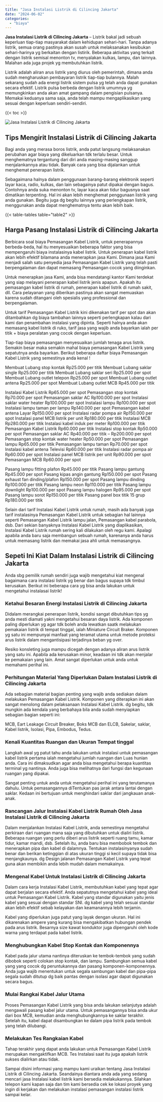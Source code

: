 ```yaml
---
title: "Jasa Instalasi Listrik di Cilincing Jakarta"
date: "2024-06-02"
categories: 
  - "biaya"
---
```


**Jasa Instalasi Listrik di Cilincing Jakarta** – Listrik bakal jadi sebuah keperluan tiap-tiap masyarakat dalam kehidupan sehari-hari. Tanpa adanya listrik, semua orang pastinya akan susah untuk melaksanakan kesibukan sehari-harinya yg berkaitan dengan listirik. Beberapa aktivitas yang terkait dengan listrik semisal menonton tv, menyalakan kulkas, lampu, dan lainnya. Malahan ada juga projek yg membutuhkan listrik.

Listrik adalah aliran arus listrik yang diurus oleh pemerintah, dimana anda sudah mengharuskan pembayaran listrik tiap-tiap bulannya. Malah sekarang sudah ada energi listrik sistem pulsa yg telah anda dapat gunakan secara efektif. Listrik pulsa berbeda dengan listrik umumnya yg memungkinkan anda akan amat gampang dalam pengisian pulsanya. Memakai keduanya sama saja, anda telah mampu mengaplikasikan yang sesuai dengan keperluan sendiri-sendiri.

{{< toc >}}

![Jasa Instalasi Listrik di Cilincing Jakarta](/images/instalasi-listrik-murah19.png)

## Tips Mengirit Instalasi Listrik di Cilincing Jakarta

Bagi anda yang merasa boros listrik, anda patut langsung melaksanakan perubahan agar biaya yang dikeluarkan tdk terlalu besar. Untuk menghematnya tergantung dari diri anda masing-masing sanggup menjalankannya atau tidak. Banyak cara yang bisa dijalankan untuk menghemat penerapan listrik.

Sebagaimana halnya dalam penggunaan barang-barang elektronik seperti layar kaca, radio, kulkas, dan lain sebagainya patut dipakai dengan bagus. Contohnya anda suka menonton tv, layar kaca akan tidur bagusnya saat dimatikan terpenting. Hal ini akan lebih menghemat penggunaan listrik yang anda gunakan. Begitu juga dg begitu lainnya yang perlengkapan listrik, menggunakan anda dapat menghematnya tentu akan lebih baik.

{{< table-tables table="table2" >}}

## Harga Pasang Instalasi Listrik di Cilincing Jakarta

Berbicara soal biaya Pemasangan Kabel Listrik, untuk penerapannya berbeda-beda, hal itu menyesuaikan beberapa faktor yang bisa mempengaruhi biaya instalasinya kabel listrik. Untuk penerapan kabel listrik akan lebih efektif bilamana anda menerapkan jasa Kami. Dimana jasa Kami menjadi salah satu penyedia jasa Pemasangan Kabel Listrik yang telah pasti berpengalaman dan dapat memasang Pemasangan cocok yang diinginkan.

Untuk menerapkan jasa Kami, anda bisa mendatangi kantor Kami terdekat yang siap melayani penerapan kabel listrik jenis apapun. Apakah itu pemasangan kabel listrik di rumah, penerapan kabel listrik di rumah sakit, dll. Cara pelayanan yang diberikan pastinya akan sangat memuaskan karena sudah ditangani oleh spesialis yang professional dan berpengalaman.

Untuk tarif Pemasangan Kabel Listrik kini dikenakan tarif per spot dan akan ditambahkan dg biaya tambahan lainnya seperti perlengkapan kalau dari kami dan penambahan instalasi yang dipinta. Seperti halnya anda akan memasang kabel listrik di ruko, tarif jasa yang wajib anda bayarkan ialah per titik + biaya peralatan yang cocok dengan keperluan.

Tiap-tiap biaya pemasangan menyesuaikan jumlah tenaga arus listrik. Semakin besar maka semakin mahal biaya pemasangan Kabel Listrik yang sepatutnya anda bayarkan. Berikut beberapa daftar biaya Pemasangan Kabel Listrik yang semestinya anda kenal !

Membuat Lubang stop kontak Rp25.000 per titik Membuat Lubang saklar single Rp25.000 per titik Membuat Lubang saklar seri Rp25.000 per spot Membuat Lubang outlet telepon Rp25.000 per spot Membuat Lubang outlet antena Rp25.000 per spot Membuat Lubang outlet MCB Rp45.000 per titik

Instalasi Kabel Listrik Rp65.000 per spot Pemasangan stop kontak Rp70.000 per spot Pemasangan saklar AC Rp100.000 per spot Instalasi saklar water heater Rp100.000 per spot Instalasi lampu Rp100.000 per spot Instalasi lampu taman per lampu Rp140.000 per spot Pemasangan kabel antena Layar Rp150.000 per spot Instalasi radar pompa air Rp150.000 per spot Instalasi panel MCB listrik per unit Rp180.000 per titik Instalasi MCB Rp280.000 per titik Instalasi kabel induk per meter Rp100.000 per titik Pemasangan Kabel Listrik Rp60.000 per titik Instalasi stop kontak Rp50.000 per spot Pemasangan saklar AC Rp40.000 per titik – Rp200.000 per spot Pemasangan stop kontak water heater Rp50.000 per spot Pemasangan lampu Rp65.000 per titik Pemasangan lampu taman Rp70.000 per spot Instalasi kabel antena Televisi Rp60.000 per titik Instalasi radar pompa air Rp60.000 per spot Instalasi panel MCB listrik per unit Rp90.000 per spot Pemasangan MCB Rp60.000 per spot

Pasang lampu fitting plafon Rp45.000 per titik Pasang lampu gantung Rp45.000 per spot Pasang kipas angin gantung Rp150.000 per spot Pasang exhaust fan dinding/plafon Rp150.000 per spot Pasang lampu dinding Rp100.000 per titik Pasang lampu neon Rp110.000 per titik Pasang lampu downlight Rp100.000 per spot Pasang lampu halogen Rp95.000 per spot Pasang lampu sorot Rp150.000 per titik Pasang panel box titik 15 grup Rp180.000 per titik

Selain dari tarif Instalasi Kabel Listrik untuk rumah, masih ada banyak juga tarif instalasinya Pemasangan Kabel Listrik untuk sebagian hal lainnya seperti Pemasangan Kabel Listrik lampu jalan, Pemasangan kabel parabola, dsb. Dari sekian banyaknya Instalasi Kabel Listrik yang diaplikasikan, Instalasi Kabel Listrik rumah sering kali dilakukan oleh regu kami. Apalagi apabila anda baru saja membangun sebuah rumah, karenanya anda harus untuk memasang listrik dan memakai jasa ahli untuk memasangnya.

## Sepeti Ini Kiat Dalam Instalasi Listrik di Cilincing Jakarta


Anda sbg pemilik rumah sendiri juga wajib mengetahui kiat mengenal bagaimana cara instalasi listrik yg benar dan bagus supaya tdk timbul kerusakan. Berikut ini beberapa cara yg bisa anda lakukan untuk mengetahui instalasai listrik!

### Ketahui Besaran Energi Instalasi Listrik di Cilincing Jakarta

Didalam merangkai penerapan listrik, kondisi sangat dibutuhkan tips yg anda mesti diamati yakni mengetahui besaran daya listrik. Ada komponen paling diperlukan yg agar tdk boleh anda lewatkan saatk melakukan pemakaian listrik di tempat tinggal, ialah Miniature Circuit Braker. Komponen yg satu ini mempunyai manfaat yang teramat utama untuk metode proteksi arus listrik dalam mengantisipasi terjadinya beban yg over.

Resiko konsleting juga mampu dicegah dengan adanya aliran arus listrik yang satu ini. Apabila ada kerusakan minor, keadaan ini tdk akan menjalar ke pemakaian yang lain. Amat sangat diperlukan untuk anda untuk memahami perihal ini.

### Perhitungan Material Yang Diperlukan Dalam Instalasi Listrik di Cilincing Jakarta

Ada sebagian material bagian penting yang wajib anda sediakan dalam melakukan Pemasangan Kabel Listrik. Komponen yang diterapkan ini akan sangat menolong dalam pelaksanaan Instalasi Kabel Listrik. dg begitu, tdk mungkin ada kendala yang berbahaya bila anda sudah menyiapkan sebagian bagian seperti ini:

MCB, Eart Leakage Circuit Breaker, Boks MCB dan ELCB, Sakelar, saklar, Kabel listrik, Isolasi, Pipa, Embodus, Tedus.

### Kenali Kuantitas Ruangan dan Ukuran Tempat tinggal

Langkah awal yg patut tahu anda lakukan untuk instalasi untuk pemasangan kabel listrik pertama ialah mengetahui jumlah ruangan dan Luas hunian anda. Cara ini dimaksudkan agar anda bisa mengetahui berapa kuantitas terminal yg nantinya. Anda juga bisa melihatnya dari fungsi dan kegunaan ruangan yang dipakai.

Sangat penting untuk anda untuk mengetahui perihal ini yang terutamanya dahulu. Untuk pemasangannya diTentukan pas jarak antara lantai dengan saklar. Kedaan ini bertujuan untuk menghindari saklar dari jangkauan anak-anak.

### Rancangan Jalur Instalasi Kabel Listrik Rumah Oleh Jasa Instalasi Listrik di Cilincing Jakarta

Dalam menjalankan Instalasi Kabel Listrik, anda semestinya mengetahui perkiraan dari ruangan mana saja yang dibutuhkan untuk dialiri listrik. Beberapa ruangan yang perlu diberi arus listrik seperti ruang tamu, kamar tidur, kamar mandi, dsb. Setelah itu, anda baru bisa membobok tembok dan menerapkan pipa dan kabel di dalamnya. Tentukan instalasinyanya sudah benar dan berikan ketinggian di atas ukuran tinggi si kecil supaya tidak bisa menjangkaunya. dg Design jalanan Pemasangan Kabel Listrik yang tepat guna akan membikin anda lebih mudah dalam memakainya.

### Mengenal Kabel Untuk Instalasi Listrik di Cilincing Jakarta

Dalam cara kerja Instalasi Kabel Listrik, membutuhkan kabel yang tepat agar dapat berjalan secara efektif. Anda sepatutnya mengetahui kabel yang ideal untuk Pemasangan Kabel Listrik. Kabel yang standar digunakan yaitu jenis kabel yang sesuai dengan standar SNI. dg kabel yang telah sesuai standar akan lebih efektif sebab kelayakan dan keamanannya lebih terjamin.

Kabel yang diperlukan juga patut yang layak dengan ukuran. Hal ini dikarenakan ampere yang kurang bisa mengakibatkan hubungan pendek pada arus listrik. Besarnya size kawat konduktor juga dipengaruhi oleh kode warna yang terdapat pada kabel listrik.

### Menghubungkan Kabel Stop Kontak dan Komponennya

Kabel pada jalur utama nantinya diteruskan ke tembok-tembok yang sudah dibobok seperti colokan stop kontak, dan lampu. Sambungkan semua kabel yang yang cocok dg peruntukannya dan pasang komponen-komponennya. Anda juga wajib menentukan untuk segala sambungan kabel dan pipa-pipa segala sudah ditutup dg baik pantas dengan isolasi agar dapat digunakan secara bagus.

### Mulai Rangkai Kabel Jalur Utama

Proses Pemasangan Kabel Listrik yang bisa anda lakukan selanjutya adalah mengawali pasang kabel jalur utama. Untuk pemasangannya bisa anda ukur dari box MCB, kemudian anda menghubungkannya ke saklar terakhir. Setelah itu, kabel dapat disambungkan ke dalam pipa listrik pada tembok yang telah dilubangi.

### Melakukan Tes Rangkaian Kabel

Tahap terakhir yang dapat anda lakukan untuk Pemasangan Kabel Listrik merupakan mengaktifkan MCB. Tes Instalasi saat itu juga apakah listrik sukses dialirkan atau tidak.

Sampai disini informasi yang mampu kami uraikan tentang Jasa Instalasi Listrik di Cilincing Jakarta. Seandainya diantara anda ada yang sedang mencari jasa Instalasi kabel listrik kami bersedia melakukannya. Silahkan telepon kami kapan saja dan tim kami bersedia cek ke lokasi proyek yang ingin di kerjakan dan melakukan instalasi pemasangan instalasi listrik sampai kelar.
